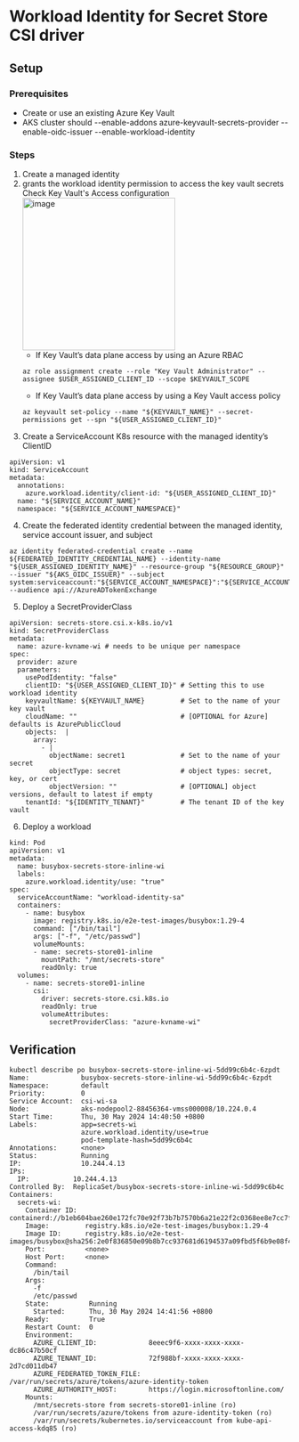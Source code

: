 # Workload Identity for Secret Store CSI driver

## Setup

### Prerequisites
- Create or use an existing Azure Key Vault
- AKS cluster should --enable-addons azure-keyvault-secrets-provider --enable-oidc-issuer --enable-workload-identity
  
### Steps
1. Create a managed identity
2. grants the workload identity permission to access the key vault secrets  
   Check Key Vault's Access configuration  
      <img width="274" alt="image" src="https://github.com/sufuf3/AKSaccessKV/assets/8349587/66428134-9f03-4f70-962d-2fce2a6791e2">   
    - If Key Vault’s data plane access by using an Azure RBAC
    ```
    az role assignment create --role "Key Vault Administrator" --assignee $USER_ASSIGNED_CLIENT_ID --scope $KEYVAULT_SCOPE
    ```
    - If Key Vault’s data plane access by using a Key Vault access policy
    ```
    az keyvault set-policy --name "${KEYVAULT_NAME}" --secret-permissions get --spn "${USER_ASSIGNED_CLIENT_ID}"
    ```
3. Create a ServiceAccount K8s resource with the managed identity’s ClientID
```
apiVersion: v1
kind: ServiceAccount
metadata:
  annotations:
    azure.workload.identity/client-id: "${USER_ASSIGNED_CLIENT_ID}"
  name: "${SERVICE_ACCOUNT_NAME}"
  namespace: "${SERVICE_ACCOUNT_NAMESPACE}"
```
4. Create the federated identity credential between the managed identity, service account issuer, and subject
```
az identity federated-credential create --name ${FEDERATED_IDENTITY_CREDENTIAL_NAME} --identity-name "${USER_ASSIGNED_IDENTITY_NAME}" --resource-group "${RESOURCE_GROUP}" --issuer "${AKS_OIDC_ISSUER}" --subject system:serviceaccount:"${SERVICE_ACCOUNT_NAMESPACE}":"${SERVICE_ACCOUNT_NAME}" --audience api://AzureADTokenExchange
```
5. Deploy a SecretProviderClass
```
apiVersion: secrets-store.csi.x-k8s.io/v1
kind: SecretProviderClass
metadata:
  name: azure-kvname-wi # needs to be unique per namespace
spec:
  provider: azure
  parameters:
    usePodIdentity: "false"
    clientID: "${USER_ASSIGNED_CLIENT_ID}" # Setting this to use workload identity
    keyvaultName: ${KEYVAULT_NAME}         # Set to the name of your key vault
    cloudName: ""                          # [OPTIONAL for Azure] defaults is AzurePublicCloud
    objects:  |
      array:
        - |
          objectName: secret1              # Set to the name of your secret
          objectType: secret               # object types: secret, key, or cert
          objectVersion: ""                # [OPTIONAL] object versions, default to latest if empty
    tenantId: "${IDENTITY_TENANT}"         # The tenant ID of the key vault
```
6. Deploy a workload
```
kind: Pod
apiVersion: v1
metadata:
  name: busybox-secrets-store-inline-wi
  labels:
    azure.workload.identity/use: "true"
spec:
  serviceAccountName: "workload-identity-sa"
  containers:
    - name: busybox
      image: registry.k8s.io/e2e-test-images/busybox:1.29-4
      command: ["/bin/tail"]
      args: ["-f", "/etc/passwd"]
      volumeMounts:
      - name: secrets-store01-inline
        mountPath: "/mnt/secrets-store"
        readOnly: true
  volumes:
    - name: secrets-store01-inline
      csi:
        driver: secrets-store.csi.k8s.io
        readOnly: true
        volumeAttributes:
          secretProviderClass: "azure-kvname-wi"
```
## Verification

```
kubectl describe po busybox-secrets-store-inline-wi-5dd99c6b4c-6zpdt
Name:             busybox-secrets-store-inline-wi-5dd99c6b4c-6zpdt
Namespace:        default
Priority:         0
Service Account:  csi-wi-sa
Node:             aks-nodepool2-88456364-vmss000008/10.224.0.4
Start Time:       Thu, 30 May 2024 14:40:50 +0800
Labels:           app=secrets-wi
                  azure.workload.identity/use=true
                  pod-template-hash=5dd99c6b4c
Annotations:      <none>
Status:           Running
IP:               10.244.4.13
IPs:
  IP:           10.244.4.13
Controlled By:  ReplicaSet/busybox-secrets-store-inline-wi-5dd99c6b4c
Containers:
  secrets-wi:
    Container ID:  containerd://b1eb604bae260e172fc70e92f73b7b7570b6a21e22f2c0368ee8e7cc7f3ebb1d
    Image:         registry.k8s.io/e2e-test-images/busybox:1.29-4
    Image ID:      registry.k8s.io/e2e-test-images/busybox@sha256:2e0f836850e09b8b7cc937681d6194537a09fbd5f6b9e08f4d646a85128e8937
    Port:          <none>
    Host Port:     <none>
    Command:
      /bin/tail
    Args:
      -f
      /etc/passwd
    State:          Running
      Started:      Thu, 30 May 2024 14:41:56 +0800
    Ready:          True
    Restart Count:  0
    Environment:
      AZURE_CLIENT_ID:             8eeec9f6-xxxx-xxxx-xxxx-dc86c47b50cf
      AZURE_TENANT_ID:             72f988bf-xxxx-xxxx-xxxx-2d7cd011db47
      AZURE_FEDERATED_TOKEN_FILE:  /var/run/secrets/azure/tokens/azure-identity-token
      AZURE_AUTHORITY_HOST:        https://login.microsoftonline.com/
    Mounts:
      /mnt/secrets-store from secrets-store01-inline (ro)
      /var/run/secrets/azure/tokens from azure-identity-token (ro)
      /var/run/secrets/kubernetes.io/serviceaccount from kube-api-access-kdq85 (ro)
```
